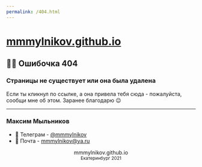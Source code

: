 ```yaml
---
permalink: /404.html
---
```

# [mmmylnikov.github.io](mmmylnikov.github.)

## 🕵️‍♂️ Ошибочка 404
### Страницы не существует или она была удалена

Если ты кликнул по ссылке, а она привела тебя сюда - пожалуйста, сообщи мне об этом. Заранее благодарю 😉

---
### Максим Мыльников

* 📱 Телеграм - [@mmmylnikov](https://t.me/MMMylnikov)
* 📧 Почта - [mmmylnikov@ya.ru](mailto:mmmylnikov@ya.ru)

<div align="center">mmmylnikov.github.io</div>
<div align="center"><small>Екатеринбург 2021</small></div>